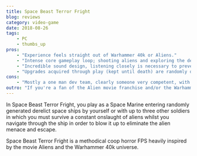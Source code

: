 ```yaml
---
title: Space Beast Terror Fright
blog: reviews
category: video-game
date: 2018-08-26
tags:
    - PC
    - thumbs_up
pros:
    - "Experience feels straight out of Warhammer 40k or Aliens."
    - "Intense core gameplay loop; shooting aliens and exploring the derelict ship whilst the alien infestation drastically worsens each passing second."
    - "Incredible sound design, listening closely is necessary to prevent yourself from being eaten by an alien from behind."
    - "Upgrades acquired through play (kept until death) are randomly distributed which encourages more cooperation between players due to their different abilities."
cons:
    - "Mostly a one man dev team, clearly someone very competent, with a relatively slow and unstable update schedule."
outro: "If you're a fan of the Alien movie franchise and/or the Warhammer 40k universe or you're just looking for a unique coop game to play with friends then you can't go wrong with Space Beast Terror Fright."
---
```

In Space Beast Terror Fright, you play as a Space Marine entering randomly generated derelict space ships by yourself or with up to three other soldiers in which you must survive a constant onslaught of aliens whilst you navigate through the ship in order to blow it up to eliminate the alien menace and escape.

Space Beast Terror Fright is a methodical coop horror FPS heavily inspired by the movie Aliens and the Warhammer 40k universe.
